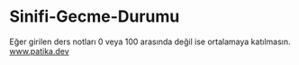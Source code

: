 # Sinifi-Gecme-Durumu
Eğer girilen ders notları 0 veya 100 arasında değil ise ortalamaya katılmasın.
www.patika.dev
